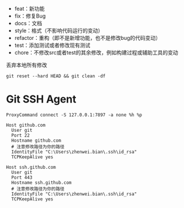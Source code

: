 - feat：新功能
- fix：修复Bug
- docs：文档
- style：格式（不影响代码运行的变动）
- refactor：重构（即不是新增功能，也不是修改bug的代码变动）
- test：添加测试或者修改现有测试
- chore：不修改src或者test的其余修改，例如构建过程或辅助工具的变动

丢弃本地所有修改
```shell
git reset --hard HEAD && git clean -df
```
# Git SSH Agent
```config
ProxyCommand connect -S 127.0.0.1:7897 -a none %h %p

Host github.com
  User git
  Port 22
  Hostname github.com
  # 注意修改路径为你的路径
  IdentityFile "C:\Users\zhenwei.bian\.ssh\id_rsa"
  TCPKeepAlive yes

Host ssh.github.com
  User git
  Port 443
  Hostname ssh.github.com
  # 注意修改路径为你的路径
  IdentityFile "C:\Users\zhenwei.bian\.ssh\id_rsa"
  TCPKeepAlive yes
```